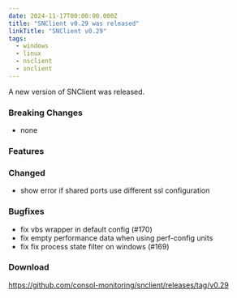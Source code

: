 ```yaml
---
date: 2024-11-17T00:00:00.000Z
title: "SNClient v0.29 was released"
linkTitle: "SNClient v0.29"
tags:
  - windows
  - linux
  - nsclient
  - snclient
---
```

A new version of SNClient was released.

### Breaking Changes

* none

### Features


### Changed

* show error if shared ports use different ssl configuration

### Bugfixes

* fix vbs wrapper in default config (#170)
* fix empty performance data when using perf-config units
* fix fix process state filter on windows (#169)

### Download

<https://github.com/consol-monitoring/snclient/releases/tag/v0.29>
